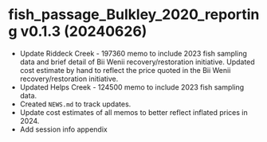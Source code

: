 # fish_passage_Bulkley_2020_reporting v0.1.3 (20240626)

- Update Riddeck Creek - 197360 memo to include 2023 fish sampling data and brief detail of Bii Wenii recovery/restoration initiative. Updated cost estimate by hand to reflect the price quoted in the Bii Wenii recovery/restoration initiative. 
- Updated Helps Creek - 124500 memo to include 2023 fish sampling data. 
- Created `NEWS.md` to track updates.
- Update cost estimates of all memos to better reflect inflated prices in 2024.
- Add session info appendix
